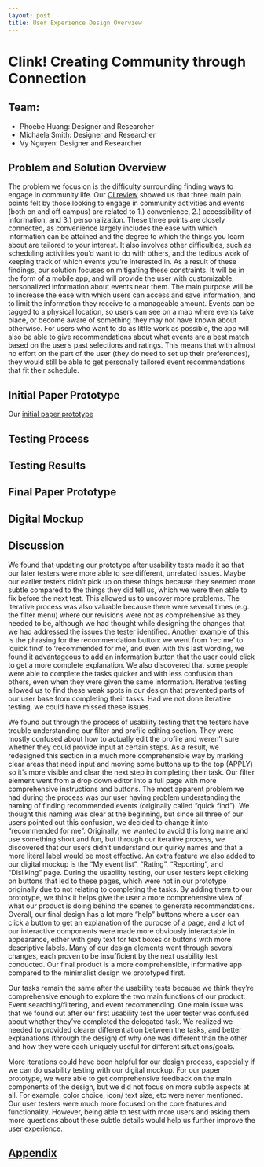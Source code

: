 ```yaml
---
layout: post
title: User Experience Design Overview
---
```


# **Clink! Creating Community through Connection**

## Team:
- Phoebe Huang: Designer and Researcher
- Michaela Smith: Designer and Researcher
- Vy Nguyen: Designer and Researcher


## **Problem and Solution Overview**

The problem we focus on is the difficulty surrounding finding ways to engage in community life. Our [CI review](https://clink-app.github.io/2019-10-02-CI_review/) showed us that three main pain points felt by those looking to engage in community activities and events (both on and off campus) are related to 1.) convenience, 2.) accessibility of information, and 3.) personalization. These three points are closely connected, as convenience largely includes the ease with which information can be attained and the degree to which the things you learn about are tailored to your interest. It also involves other difficulties, such as scheduling activities you’d want to do with others, and the tedious work of keeping track of which events you’re interested in. As a result of these findings, our solution focuses on mitigating these constraints. It will be in the form of a mobile app, and will provide the user with customizable, personalized information about events near them. The main purpose will be to increase the ease with which users can access and save information, and to limit the information they receive to a manageable amount. Events can be tagged to a physical location, so users can see on a map where events take place, or become aware of something they may not have known about otherwise. For users who want to do as little work as possible, the app will also be able to give recommendations about what events are a best match based on the user’s past selections and ratings. This means that with almost no effort on the part of the user (they do need to set up their preferences), they would still be able to get personally tailored event recommendations that fit their schedule.


## **Initial Paper Prototype**

Our [initial paper prototype](https://clink-app.github.io/2019-10-30-Paper-Prototype/)


## **Testing Process**



## **Testing Results**



## **Final Paper Prototype**



## **Digital Mockup**


## **Discussion**
We found that updating our prototype after usability tests made it so that our later testers were more able to see different, unrelated issues. Maybe our earlier testers didn’t pick up on these things because they seemed more subtle compared to the things they did tell us, which we were then able to fix before the next test. This allowed us to uncover more problems. The iterative process was also valuable because there were several times (e.g. the filter menu) where our revisions were not as comprehensive as they needed to be, although we had thought while designing the changes that we had addressed the issues the tester identified. Another example of this is the phrasing for the recommendation button: we went from ‘rec me’ to ‘quick find’ to ‘recommended for me’, and even with this last wording, we found it advantageous to add an information button that the user could click to get a more complete explanation. We also discovered that some people were able to complete the tasks quicker and with less confusion than others, even when they were given the same information. Iterative testing allowed us to find these weak spots in our design that prevented parts of our user base from completing their tasks. Had we not done iterative testing, we could have missed these issues.

We found out through the process of usability testing that the testers have trouble understanding our filter and profile editing section. They were mostly confused about how to actually edit the profile and weren’t sure whether they could provide input at certain steps. As a result, we redesigned this section in a much more comprehensible way by marking clear areas that need input and moving some buttons up to the top (APPLY) so it’s more visible and clear the next step in completing their task. Our filter element went from a drop down editor into a full page with more comprehensive instructions and buttons. The most apparent problem we had during the process was our user having problem understanding the naming of finding recommended events (originally called “quick find”). We thought this naming was clear at the beginning, but since all three of our users pointed out this confusion, we decided to change it into “recommended for me”. Originally, we wanted to avoid this long name and use something short and fun, but through our iterative process, we discovered that our users didn’t understand our quirky names and that a more literal label would be most effective. An extra feature we also added to our digital mockup is the “My event list”, “Rating”, “Reporting”, and “Disliking” page. During the usability testing, our user testers kept clicking on buttons that led to these pages, which were not in our prototype originally due to not relating to completing the tasks. By adding them to our prototype, we think it helps give the user a more comprehensive view of what our product is doing behind the scenes to generate recommendations. Overall, our final design has a lot more “help” buttons where a user can click a button to get an explanation of the purpose of a page, and a lot of our interactive components were made more obviously interactable in appearance, either with grey text for text boxes or buttons with more descriptive labels. Many of our design elements went through several changes, each proven to be insufficient by the next usability test conducted. Our final product is a more comprehensible, informative app compared to the minimalist design we prototyped first.

Our tasks remain the same after the usability tests because we think they’re comprehensive enough to explore the two main functions of our product: Event searching/filtering, and event recommending. One main issue was that we found out after our first usability test the user tester was confused about whether they’ve completed the delegated task. We realized we needed to provided clearer differentiation between the tasks, and better explanations (through the design) of why one was different than the other and how they were each uniquely useful for different situations/goals.

More iterations could have been helpful for our design process, especially if we can do usability testing with our digital mockup. For our paper prototype, we were able to get comprehensive feedback on the main components of the design, but we did not focus on more subtle aspects at all. For example, color choice, icon/ text size, etc were never mentioned. Our user testers were much more focused on the core features and functionality. However, being able to test with more users and asking them more questions about these subtle details would help us further improve the user experience.



## **[Appendix]()**

